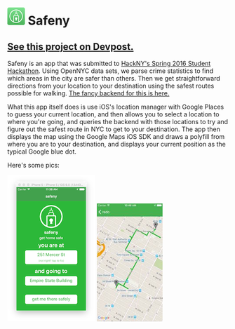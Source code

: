 ![Image](images/safeny.png) Safeny
===================================
[See this project on Devpost.](http://devpost.com/software/safeny)
---------------------------------------------------------------------


Safeny is an app that was submitted to [HackNY's Spring 2016 Student Hackathon](http://hackny-s2016.devpost.com/). Using OpenNYC data sets, we parse crime statistics to find which areas in the city are safer than others. Then we get straightforward directions from your location to your destination using the safest routes possible for walking. [The fancy backend for this is here.](https://github.com/sayalvarun/SafeStreet)

What this app itself does is use iOS's location manager with Google Places to guess your current location, and then allows you to select a location to where you're going, and queries the backend with those locations to try and figure out the safest route in NYC to get to your destination. The app then displays the map using the Google Maps iOS SDK and draws a polyfill from where you are to your destination, and displays your current position as the typical Google blue dot.

Here's some pics:

![Screen One](images/screen_one.png)
![Screen Two](images/screen_two.jpeg)
